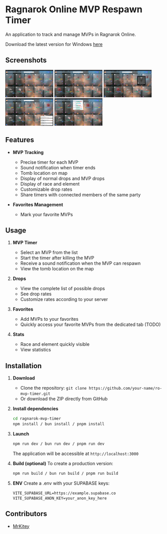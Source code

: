 # Ragnarok Online MVP Respawn Timer

An application to track and manage MVPs in Ragnarok Online.

Download the latest version for Windows [here](https://github.com/TekiDev42/ragnarok-mvp-tracker/releases/)

## Screenshots

[![Image 1](./images-preview/mini-1.png)](./images-preview/1.png)
[![Image 2](./images-preview/mini-2.png)](./images-preview/2.png)
[![Image 3](./images-preview/mini-3.png)](./images-preview/3.png)
[![Image 4](./images-preview/mini-4.png)](./images-preview/4.png)
[![Image 5](./images-preview/mini-5.png)](./images-preview/5.png)

## Features

- **MVP Tracking**
  - Precise timer for each MVP
  - Sound notification when timer ends
  - Tomb location on map
  - Display of normal drops and MVP drops
  - Display of race and element
  - Customizable drop rates
  - Share timers with connected members of the same party

- **Favorites Management**
  - Mark your favorite MVPs

## Usage

1. **MVP Timer**
   - Select an MVP from the list
   - Start the timer after killing the MVP
   - Receive a sound notification when the MVP can respawn
   - View the tomb location on the map

2. **Drops**
   - View the complete list of possible drops
   - See drop rates
   - Customize rates according to your server

3. **Favorites**
   - Add MVPs to your favorites
   - Quickly access your favorite MVPs from the dedicated tab (TODO)

3. **Stats**
   - Race and element quickly visible
   - View statistics

## Installation
1. **Download**
   - Clone the repository: `git clone https://github.com/your-name/ro-mvp-timer.git`
   - Or download the ZIP directly from GitHub

2. **Install dependencies**
   ```bash
   cd ragnarok-mvp-timer
   npm install / bun install / pnpm install
   
   ```

3. **Launch**
   ```bash
   npm run dev / bun run dev / pnpm run dev
   ```
   The application will be accessible at `http://localhost:3000`

4. **Build (optional)**
   To create a production version:
   ```bash
   npm run build / bun run build / pnpm run build
   ```
5. **ENV**
   Create a .env with your SUPABASE keys:
   ```
   VITE_SUPABASE_URL=https://example.supabase.co
   VITE_SUPABASE_ANON_KEY=your_anon_key_here
   ```


## Contributors
- [MrKitey](https://github.com/TekiDev42)